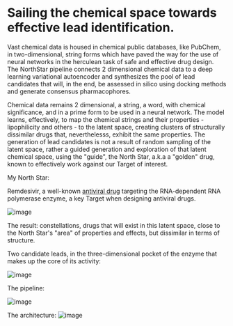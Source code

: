 # Sailing the chemical space towards effective lead identification.

Vast chemical data is housed in chemical public databases, like PubChem, in two-dimensional, string forms which have paved the way for the use of neural networks in the herculean task of safe and effective drug design. 
The NorthStar pipeline connects 2 dimensional chemical data to a deep learning variational autoencoder and synthesizes the pool of lead candidates that will, in the end, be assessed in silico using docking methods and generate consensus pharmacophores.  

Chemical data remains 2 dimensional, a string, a word, with chemical significance, and in a prime form to be used in a neural network.
The model learns, effectively, to map the chemical strings and their properties - lipophilicity and others - to the latent space, creating clusters of structurally dissimilar drugs that, neverthelesss, exhibit the same properties.
The generation of lead candidates is not a result of random sampling of the latent space, rather a guided generation and exploration of that latent chemical space, using the "guide", the North Star, a.k.a a "golden" drug, known to effectively work against our Target of interest.

My North Star:

Remdesivir, a well-known [antiviral drug](https://www.google.com/search?q=remdesivir&oq=remdesivir&gs_lcrp=EgZjaHJvbWUyBggAEEUYOTIHCAEQABiABDIHCAIQABiABDIHCAMQABiABDIHCAQQABiABDIHCAUQABiABDIHCAYQABiABDIHCAcQABiABDIHCAgQABiABDIHCAkQABiPAtIBCDE4NjhqMGo5qAIAsAIB&sourceid=chrome&ie=UTF-8) targeting the RNA-dependent RNA polymerase enzyme, a key Target when designing antiviral drugs. 

![image](https://github.com/user-attachments/assets/bd9ef576-216c-4fea-bf3c-80e87389dcee)


The result: constellations, drugs that will exist in this latent space, close to the North Star's "area" of properties and effects, but dissimilar in terms of structure. 

Two candidate leads, in the three-dimensional pocket of the enzyme that makes up the core of its activity:

  ![image](https://github.com/user-attachments/assets/9892dadf-899a-4f0a-8be1-4ffae0685ee6)

The pipeline:

![image](https://github.com/user-attachments/assets/1bf9b223-c2e1-4394-a4fa-659038ff0079)

The architecture:
![image](https://github.com/user-attachments/assets/0411341a-5e33-4b3e-8c0c-e0b1ac4e6e4f)
